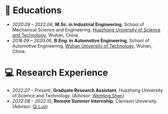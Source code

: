 
# 📖 Educations
- *2020.09 – 2022.06*, **M.Sc. in Industrial Engineering**, School of Mechanical Science and Engineering, [Huazhong University of Science and Technology](http://english.hust.edu.cn), Wuhan, China.
- *2016.09 – 2020.06*, **B.Eng. in Automotive Engineering**, School of Automotive Engineering, [Wuhan University of Technology](http://english.whut.edu.cn), Wuhan, China.

# 💻 Research Experience
- *2022.07 – Present*, **Graduate Research Assistant**, Huazhong University of Science and Technology. (Advisor: [Weiming Shen](https://scholar.google.ca/citations?user=FuSHsx4AAAAJ&hl=en))
- *2022.08 – 2022.10*, **Remote Summer Internship**, Clemson University. (Advisor: [Qi Luo](https://scholar.google.com/citations?user=O3Raro0AAAAJ&hl=en))
